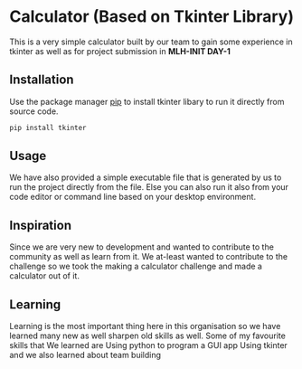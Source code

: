 # Calculator (Based on Tkinter Library)

This is a very simple calculator built by our team to gain some experience in tkinter as well as for project submission in **MLH-INIT DAY-1**

## Installation

Use the package manager [pip](https://pip.pypa.io/en/stable/) to install tkinter libary to run it directly from source code.

```bash
pip install tkinter
```

## Usage

We have also provided a simple executable file that is generated by us to run the project directly from the file.
Else you can also run it also from your code editor or command line based on your desktop environment.


## Inspiration
Since we are very new to development and wanted to contribute to the community as well as learn from it. We at-least wanted to contribute to the challenge so we took the making a calculator challenge and made a calculator out of it.

## Learning
Learning is the most important thing here in this organisation so we have learned many new as well sharpen old skills as well.
Some of my favourite skills that We learned are Using python to program a GUI app Using tkinter and we also learned about team building
